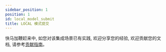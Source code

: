 ```yaml
---
sidebar_position: 1
position: 1
id: local_model_submit
title: LOCAL 模式提交
---
```


快马加鞭赶来中, 如您对该集成场景已有实践, 欢迎分享您的经验, 欢迎贡献您的文档, 请参考[贡献指南](../../developer_guide/contribution/how_contribute)。